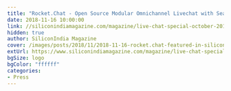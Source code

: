 ```yaml
---
title: "Rocket.Chat - Open Source Modular Omnichannel Livechat with Seamless Team Chat Collaboration"
date: 2018-11-16 10:00:00
link: //siliconindiamagazine.com/magazine/live-chat-special-october-2018/#page=31
hidden: true
author: SiliconIndia Magazine
cover: /images/posts/2018/11/2018-11-16-rocket.chat-featured-in-silicon-india-magazine/SI-logo.jpg
extUrl: https://www.siliconindiamagazine.com/magazine/live-chat-special-october-2018/#page=31
bgSize: logo
bgColor: "ffffff"
categories:
- Press
---
```


